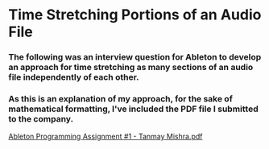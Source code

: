 # Time Stretching Portions of an Audio File

### The following was an interview question for Ableton to develop an approach for time stretching as many sections of an audio file independently of each other. 

### As this is an explanation of my approach, for the sake of mathematical formatting, I've included the PDF file I submitted to the company.

[Ableton Programming Assignment #1 - Tanmay Mishra.pdf](https://github.com/tmishra3/Time-Stretching-Algorithm-for-Digital-Audio-Workstation-/files/7621816/Ableton.Programming.Assignment.1.-.Tanmay.Mishra.pdf)
